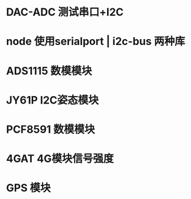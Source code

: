 # DAC-ADC 测试串口+I2C
# node 使用serialport | i2c-bus 两种库

# ADS1115 数模模块
# JY61P I2C姿态模块
# PCF8591 数模模块
# 4GAT 4G模块信号强度
# GPS 模块
